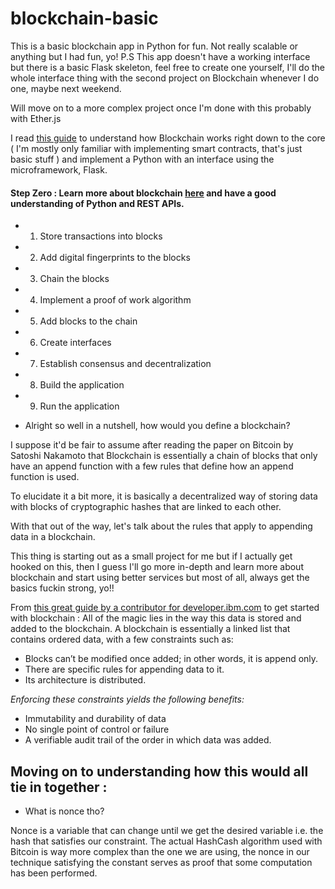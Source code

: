 # blockchain-basic
This is a basic blockchain app in Python for fun. Not really scalable or anything but I had fun, yo!
P.S This app doesn't have a working interface but there is a basic Flask skeleton, feel free to create one yourself, I'll do the whole interface thing with the second project on Blockchain whenever I do one, maybe next weekend.

Will move on to a more complex project once I'm done with this probably with Ether.js

I read [this guide](https://developer.ibm.com/technologies/blockchain/tutorials/develop-a-blockchain-application-from-scratch-in-python/) to understand how Blockchain works right down to the core ( I'm mostly only familiar with implementing smart contracts, that's just basic stuff ) and implement a Python with an interface using the microframework, Flask.

#### Step Zero : Learn more about blockchain [here](https://bitcoin.org/bitcoin.pdf) and have a good understanding of Python and REST APIs.

* 1.  Store transactions into blocks

* 2.  Add digital fingerprints to the blocks

* 3.  Chain the blocks

* 4.  Implement a proof of work algorithm

* 5.  Add blocks to the chain

* 6.  Create interfaces

* 7.  Establish consensus and decentralization

* 8.  Build the application

* 9.  Run the application


- Alright so well in a nutshell, how would you define a blockchain? 

I suppose it'd be fair to assume after reading the paper on Bitcoin by Satoshi Nakamoto that Blockchain is essentially a chain of blocks that only have an append function with a few rules that define how an append function is used.

To elucidate it a bit more, it is basically a decentralized way of storing data with blocks of cryptographic hashes that are linked to each other.

With that out of the way, let's talk about the rules that apply to appending data in a blockchain.
 
This thing is starting out as a small project for me but if I actually get hooked on this, then I guess I'll go more in-depth and learn more about blockchain and start using better services but most of all, always get the basics fuckin strong, yo!!

From [this great guide by a contributor for developer.ibm.com](https://developer.ibm.com/technologies/blockchain/tutorials/develop-a-blockchain-application-from-scratch-in-python/) to get started with blockchain :
All of the magic lies in the way this data is stored and added to the blockchain. A blockchain is essentially a linked list that contains ordered data, with a few constraints such as:

- Blocks can’t be modified once added; in other words, it is append only.
- There are specific rules for appending data to it.
- Its architecture is distributed.

 *Enforcing these constraints yields the following benefits:*

- Immutability and durability of data
- No single point of control or failure
- A verifiable audit trail of the order in which data was added. 

## Moving on to understanding how this would all tie in together :


- What is nonce tho?

Nonce is a variable that can change until we get the desired variable i.e. the hash that satisfies our constraint.
The actual HashCash algorithm used with Bitcoin is way more complex than the one we are using, the nonce in our technique satisfying the constant serves as proof that some computation has been performed.

